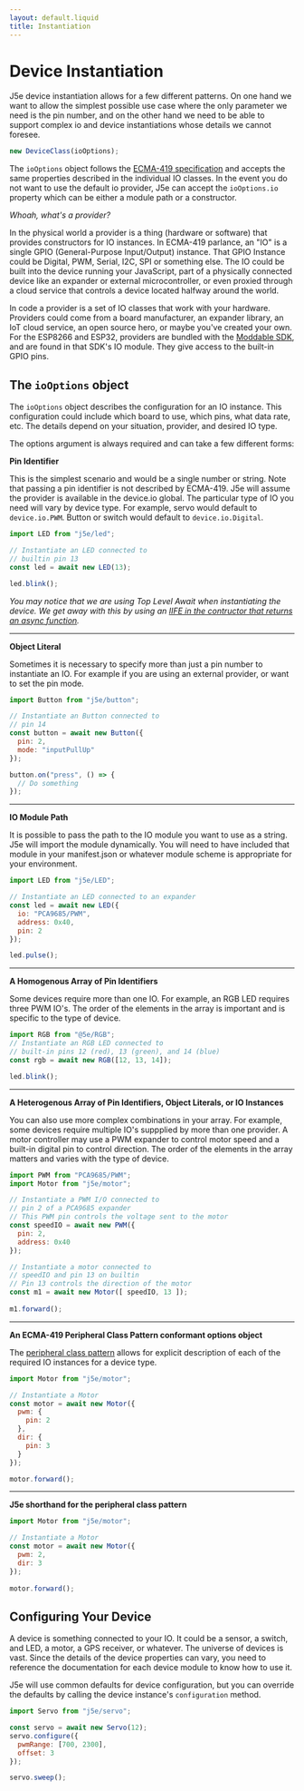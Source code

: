 ```yaml
---
layout: default.liquid
title: Instantiation
---
```

# Device Instantiation
J5e device instantiation allows for a few different patterns. On one hand we want to allow the simplest possible use case where the only parameter we need is the pin number, and on the other hand we need to be able to support complex io and device instantiations whose details we cannot foresee. 

````js
new DeviceClass(ioOptions);
````

The ```ioOptions``` object follows the [ECMA-419 specification](https://www.ecma-international.org/publications-and-standards/standards/ecma-419/) and accepts the same properties described in the individual IO classes. In the event you do not want to use the default io provider, J5e can accept the `ioOptions.io` property which can be either a module path or a constructor.

*Whoah, what's a provider?*

In the physical world a provider is a thing (hardware or software) that provides constructors for IO instances. In ECMA-419 parlance, an "IO" is a single GPIO (General-Purpose Input/Output) instance. That GPIO Instance could be Digital, PWM, Serial, I2C, SPI or something else. The IO could be built into the device running your JavaScript, part of a physically connected device like an expander or external microcontroller, or even proxied through a cloud service that controls a device located halfway around the world. 

In code a provider is a set of IO classes that work with your hardware. Providers could come from a board manufacturer, an expander library, an IoT cloud service, an open source hero, or maybe you've created your own. For the ESP8266 and ESP32, providers are bundled with the [Moddable SDK](https://github.com/Moddable-OpenSource/moddable), and are found in that SDK's IO module. They give access to the built-in GPIO pins.

## The `ioOptions` object
The ```ioOptions``` object describes the configuration for an IO instance. This configuration could include which board to use, which pins, what data rate, etc. The details depend on your situation, provider, and desired IO type. 

The options argument is always required and can take a few different forms: 

**Pin Identifier**

This is the simplest scenario and would be a single number or string. Note that passing a pin identifier is not described by ECMA-419. J5e will assume the provider is available in the device.io global. The particular type of IO you need will vary by device type. For example, servo would default to ```device.io.PWM```. Button or switch would default to ```device.io.Digital```.
````js
import LED from "j5e/led";

// Instantiate an LED connected to 
// builtin pin 13
const led = await new LED(13);

led.blink();
````

*You may notice that we are using Top Level Await when instantiating the device. We get away with this by using an [IIFE in the contructor that returns an async function](https://anthonychu.ca/post/async-await-typescript-nodejs/).*

---
**Object Literal**

Sometimes it is necessary to specify more than just a pin number to instantiate an IO. For example if you are using an external provider, or want to set the pin mode.
  ````js
  import Button from "j5e/button";
  
  // Instantiate an Button connected to 
  // pin 14
  const button = await new Button({
    pin: 2,
    mode: "inputPullUp"
  });

  button.on("press", () => { 
    // Do something
  });
  ```` 
  ---
**IO Module Path**

It is possible to pass the path to the IO module you want to use as a string. J5e will import the module dynamically. You will need to have included that module in your manifest.json or whatever module scheme is appropriate for your environment.
  ````js
  import LED from "j5e/LED";
  
  // Instantiate an LED connected to an expander
  const led = await new LED({
    io: "PCA9685/PWM",
    address: 0x40,
    pin: 2
  });

  led.pulse();  
  ````
---
**A Homogenous Array of Pin Identifiers**

Some devices require more than one IO. For example, an RGB LED requires three PWM IO's. The order of the elements in the array is important and is specific to the type of device.
  ````js
  import RGB from "@5e/RGB";
  // Instantiate an RGB LED connected to 
  // built-in pins 12 (red), 13 (green), and 14 (blue)
  const rgb = await new RGB([12, 13, 14]);

  led.blink();
  ````
---
**A Heterogenous Array of Pin Identifiers, Object Literals, or IO Instances**

You can also use more complex combinations in your array. For example, some devices require multiple IO's suppplied by more than one provider. A motor controller may use a PWM expander to control motor speed and a built-in digital pin to control direction. The order of the elements in the array matters and varies with the type of device.
  ````js
  import PWM from "PCA9685/PWM";
  import Motor from "j5e/motor";

  // Instantiate a PWM I/O connected to 
  // pin 2 of a PCA9685 expander
  // This PWM pin controls the voltage sent to the motor
  const speedIO = await new PWM({
    pin: 2,
    address: 0x40
  });

  // Instantiate a motor connected to 
  // speedIO and pin 13 on builtin
  // Pin 13 controls the direction of the motor
  const m1 = await new Motor([ speedIO, 13 ]);
    
  m1.forward();
  ````

  ---
**An ECMA-419 Peripheral Class Pattern conformant options object**

The [peripheral class pattern](https://github.com/EcmaTC53/spec/blob/master/docs/tc53.md#12-peripheral-class-pattern) allows for explicit description of each of the required IO instances for a device type.
  ````js
  import Motor from "j5e/motor";

  // Instantiate a Motor
  const motor = await new Motor({
    pwm: {
      pin: 2
    },
    dir: {
      pin: 3
    }
  });

  motor.forward();
  ````

  ---
**J5e shorthand for the peripheral class pattern**

  ````js
  import Motor from "j5e/motor";

  // Instantiate a Motor
  const motor = await new Motor({
    pwm: 2,
    dir: 3
  });
    
  motor.forward();
  ````

## Configuring Your Device
A device is something connected to your IO. It could be a sensor, a switch, and LED, a motor, a GPS receiver, or whatever. The universe of devices is vast. Since the details of the device properties can vary, you need to reference the documentation for each device module to know how to use it. 

J5e will use common defaults for device configuration, but you can override the defaults by calling the device instance's `configuration` method.

  ````js
  import Servo from "j5e/servo";

  const servo = await new Servo(12);
  servo.configure({
    pwmRange: [700, 2300],
    offset: 3
  });

  servo.sweep();
  ````
